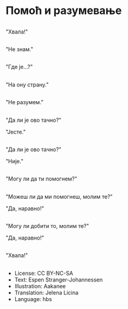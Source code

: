 # Помоћ и разумевање

##
"Хвала!"

##
"Не знам."

##
"Где је...?"

##
"На ону страну."

##
"Не разумем."

##
"Да ли је ово тачно?"

"Јесте."

##
"Да ли је ово тачно?"

"Није."

##
"Могу ли да ти помогнем?"

##
"Можеш ли да ми помогнеш, молим те?"

"Да, наравно!"

##
"Могу ли добити то, молим те?"

"Да, наравно!"

##
"Хвала!"

##
* License: CC BY-NC-SA
* Text: Espen Stranger-Johannessen
* Illustration: Aakanee
* Translation: Jelena Licina
* Language: hbs
